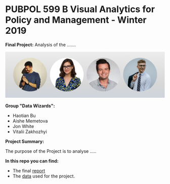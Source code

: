 # PUBPOL 599 B Visual Analytics for Policy and Management - Winter 2019

**Final Project:** Analysis of the .......

![Image of Group](https://raw.githubusercontent.com/karllovepolicy/Data_Visual_Final_Tutorial/master/GroupPhoto.png)

**Group "Data Wizards":**
* Haotian Bu
* Aishe Memetova
* Jon White
* Vitalii Zakhozhyi

**Project Summary:**

The purpose of the Project is to analyse .....

**In this repo you can find:**

* The final [report](https://evansdatascience.github.io/basicFinal_VISUAL/)
* The [data](https://raw.githubusercontent.com/karllovepolicy/Data_Visual_Final_Tutorial/master/FinalData.csv) used for the project.
